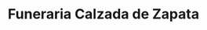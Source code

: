 ---
title: "Funeraria Calzada de Zapata"
url: /la-habana/funeraria-calzada-de-zapata/
shop: directores de funerarias
---